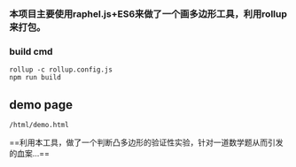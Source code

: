 ### 本项目主要使用raphel.js+ES6来做了一个画多边形工具，利用rollup来打包。
### build cmd
```
rollup -c rollup.config.js
npm run build
```

## demo page

```
/html/demo.html
```

==利用本工具，做了一个判断凸多边形的验证性实验，针对一道数学题从而引发的血案...==

